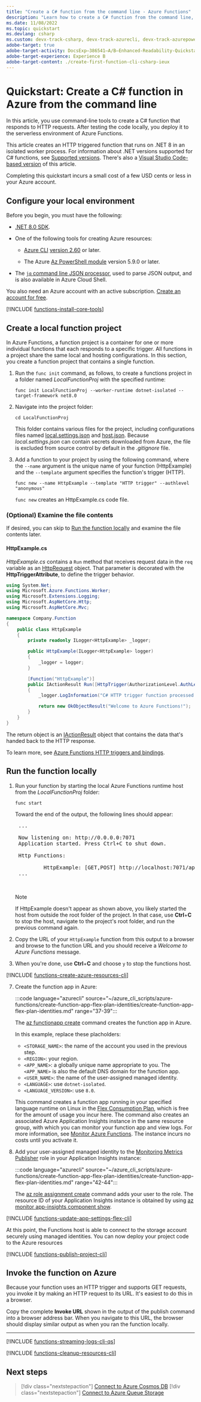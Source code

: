 ```yaml
---
title: "Create a C# function from the command line - Azure Functions"
description: "Learn how to create a C# function from the command line, then publish the local project to serverless hosting in Azure Functions."
ms.date: 11/08/2022
ms.topic: quickstart
ms.devlang: csharp
ms.custom: devx-track-csharp, devx-track-azurecli, devx-track-azurepowershell, mode-other, devx-track-dotnet
adobe-target: true
adobe-target-activity: DocsExp–386541–A/B–Enhanced-Readability-Quickstarts–2.19.2021
adobe-target-experience: Experience B
adobe-target-content: ./create-first-function-cli-csharp-ieux
---
```


# Quickstart: Create a C# function in Azure from the command line

In this article, you use command-line tools to create a C# function that responds to HTTP requests. After testing the code locally, you deploy it to the serverless environment of Azure Functions. 

This article creates an HTTP triggered function that runs on .NET 8 in an isolated worker process. For information about .NET versions supported for C# functions, see [Supported versions](dotnet-isolated-process-guide.md#supported-versions). There's also a [Visual Studio Code-based version](create-first-function-vs-code-csharp.md) of this article.

Completing this quickstart incurs a small cost of a few USD cents or less in your Azure account.

## Configure your local environment

Before you begin, you must have the following:

+ [.NET 8.0 SDK](https://dotnet.microsoft.com/download).

+ One of the following tools for creating Azure resources:

    + [Azure CLI](/cli/azure/install-azure-cli) [version 2.60](/cli/azure/release-notes-azure-cli#november-05-2024) or later.

    + The Azure [Az PowerShell module](/powershell/azure/install-azure-powershell) version 5.9.0 or later.

+ The [`jq` command line JSON processor](https://jqlang.org/download/), used to parse JSON output, and is also available in Azure Cloud Shell.

You also need an Azure account with an active subscription. [Create an account for free](https://azure.microsoft.com/free/?ref=microsoft.com&utm_source=microsoft.com&utm_medium=docs&utm_campaign=visualstudio).

[!INCLUDE [functions-install-core-tools](../../includes/functions-install-core-tools.md)]

## Create a local function project

In Azure Functions, a function project is a container for one or more individual functions that each responds to a specific trigger. All functions in a project share the same local and hosting configurations. In this section, you create a function project that contains a single function.

1. Run the `func init` command, as follows, to create a functions project in a folder named *LocalFunctionProj* with the specified runtime:

    ```console
    func init LocalFunctionProj --worker-runtime dotnet-isolated --target-framework net8.0
    ```
 

1. Navigate into the project folder:

    ```console
    cd LocalFunctionProj
    ```

    This folder contains various files for the project, including configurations files named [local.settings.json](functions-develop-local.md#local-settings-file) and [host.json](functions-host-json.md). Because *local.settings.json* can contain secrets downloaded from Azure, the file is excluded from source control by default in the *.gitignore* file.

1. Add a function to your project by using the following command, where the `--name` argument is the unique name of your function (HttpExample) and the `--template` argument specifies the function's trigger (HTTP).

    ```console
    func new --name HttpExample --template "HTTP trigger" --authlevel "anonymous"
    ```

    `func new` creates an HttpExample.cs code file.

### (Optional) Examine the file contents

If desired, you can skip to [Run the function locally](#run-the-function-locally) and examine the file contents later.

#### HttpExample.cs
    
*HttpExample.cs* contains a `Run` method that receives request data in the `req` variable as an [HttpRequest](/dotnet/api/microsoft.aspnetcore.http.httprequest) object. That parameter is decorated with the **HttpTriggerAttribute**, to define the trigger behavior.
    
```csharp
using System.Net;
using Microsoft.Azure.Functions.Worker;
using Microsoft.Extensions.Logging;
using Microsoft.AspNetCore.Http;
using Microsoft.AspNetCore.Mvc;

namespace Company.Function
{
    public class HttpExample
    {
        private readonly ILogger<HttpExample> _logger;

        public HttpExample(ILogger<HttpExample> logger)
        {
            _logger = logger;
        }

        [Function("HttpExample")]
        public IActionResult Run([HttpTrigger(AuthorizationLevel.AuthLevelValue, "get", "post")] HttpRequest req)
        {            
            _logger.LogInformation("C# HTTP trigger function processed a request.");

            return new OkObjectResult("Welcome to Azure Functions!");
        }
    }
}
```
    
The return object is an [IActionResult](/dotnet/api/microsoft.aspnetcore.mvc.iactionresult) object that contains the data that's handed back to the HTTP response.

To learn more, see [Azure Functions HTTP triggers and bindings](./functions-bindings-http-webhook.md?tabs=csharp).

## Run the function locally

1. Run your function by starting the local Azure Functions runtime host from the *LocalFunctionProj* folder:

    ```
    func start
    ```

    Toward the end of the output, the following lines should appear:

    <pre>
    ...

    Now listening on: http://0.0.0.0:7071
    Application started. Press Ctrl+C to shut down.

    Http Functions:

            HttpExample: [GET,POST] http://localhost:7071/api/HttpExample
    ...

    </pre>

    >[!NOTE]
    > If HttpExample doesn't appear as shown above, you likely started the host from outside the root folder of the project. In that case, use **Ctrl**+**C** to stop the host, navigate to the project's root folder, and run the previous command again.

1. Copy the URL of your `HttpExample` function from this output to a browser and browse to the function URL and you should receive a _Welcome to Azure Functions_ message.

1. When you're done, use **Ctrl**+**C** and choose `y` to stop the functions host.

[!INCLUDE [functions-create-azure-resources-cli](../../includes/functions-create-azure-resources-flex-cli.md)]

7. Create the function app in Azure:
    <!---Replace tabs when PowerShell cmdlets support Flex Consumption plans.
    ### [Azure CLI](#tab/azure-cli)
    -->
    :::code language="azurecli" source="~/azure_cli_scripts/azure-functions/create-function-app-flex-plan-identities/create-function-app-flex-plan-identities.md" range="37-39":::

    The [az functionapp create](/cli/azure/functionapp#az-functionapp-create) command creates the function app in Azure.
    <!---
    ### [Azure PowerShell](#tab/azure-powershell)

    ```azurepowershell
    New-AzFunctionApp -Name <APP_NAME> -ResourceGroupName AzureFunctionsQuickstart-rg -StorageAccount <STORAGE_NAME> -Runtime dotnet-isolated -FunctionsVersion 4 -Location '<REGION>'
    ```

    The [New-AzFunctionApp](/powershell/module/az.functions/new-azfunctionapp) cmdlet creates the function app in Azure.

    ---
    -->
    In this example, replace these placholders:

    + `<STORAGE_NAME>`: the name of the account you used in the previous step.
    + `<REGION>`: your region. 
    + `<APP_NAME>`: a globally unique name appropriate to you. The `<APP_NAME>` is also the default DNS domain for the function app.
    + `<USER_NAME>`: the name of the user-assigned managed identity.
    + `<LANGUAGE>`: use `dotnet-isolated`.
    + `<LANGUAGE_VERSION>`: use `8.0`.

    This command creates a function app running in your specified language runtime on Linux in the [Flex Consumption Plan](flex-consumption-plan.md), which is free for the amount of usage you incur here. The command also creates an associated Azure Application Insights instance in the same resource group, with which you can monitor your function app and view logs. For more information, see [Monitor Azure Functions](functions-monitoring.md). The instance incurs no costs until you activate it.

8. Add your user-assigned managed identity to the [Monitoring Metrics Publisher](../role-based-access-control/built-in-roles/monitor#monitoring-metrics-publisher) role in your Application Insights instance:

    :::code language="azurecli" source="~/azure_cli_scripts/azure-functions/create-function-app-flex-plan-identities/create-function-app-flex-plan-identities.md" range="42-44":::

    The [az role assignment create](/cli/azure/role/assignment#az-role-assignment-create) command adds your user to the role. The resource ID of your Application Insights instance is obtained by using [az monitor app-insights component show](/cli/azure/monitor/app-insights/component#az-monitor-app-insights-component-show).

[!INCLUDE [functions-update-app-settings-flex-cli](../../includes/functions-update-app-settings-flex-cli.md)]
     
At this point, the Functions host is able to connect to the storage account securely using managed identities. You can now deploy your project code to the Azure resources

[!INCLUDE [functions-publish-project-cli](../../includes/functions-publish-project-cli.md)]

## Invoke the function on Azure

Because your function uses an HTTP trigger and supports GET requests, you invoke it by making an HTTP request to its URL. It's easiest to do this in a browser.

Copy the complete **Invoke URL** shown in the output of the publish command into a browser address bar. When you navigate to this URL, the browser should display similar output as when you ran the function locally.

---

[!INCLUDE [functions-streaming-logs-cli-qs](../../includes/functions-streaming-logs-cli-qs.md)]

[!INCLUDE [functions-cleanup-resources-cli](../../includes/functions-cleanup-resources-cli.md)]

## Next steps

> [!div class="nextstepaction"]
> [Connect to Azure Cosmos DB](functions-add-output-binding-cosmos-db-vs-code.md?pivots=programming-language-csharp&tabs=isolated-process)
> [!div class="nextstepaction"]
> [Connect to Azure Queue Storage](functions-add-output-binding-storage-queue-cli.md?pivots=programming-language-csharp&tabs=isolated-process)
